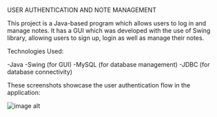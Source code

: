 USER AUTHENTICATION AND NOTE MANAGEMENT 

This project is a Java-based program which allows users to log in and manage notes. It has a GUI which was developed with the use of Swing library, allowing users to sign up, login as well as manage their notes.

Technologies Used:

-Java
-Swing (for GUI)
-MySQL (for database management)
-JDBC (for database connectivity)

These screenshots showcase the user authentication flow in the application:

![image alt](<img width="885" alt="SCR-20241211-pqfy" src="https://github.com/user-attachments/assets/4d66050f-a9f4-42ca-a73a-70e4211924e7" />
)


